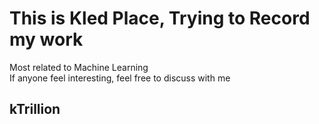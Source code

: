 # This is Kled Place, Trying to Record my work  
Most related to Machine Learning  
If anyone feel interesting, feel free to discuss with me  
  
## kTrillion  
